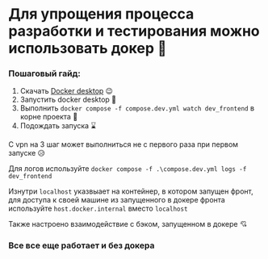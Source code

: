 # Для упрощения процесса разработки и тестирования можно использовать докер 🐳

### Пошаговый гайд:
1) Скачать [Docker desktop](https://www.docker.com/products/docker-desktop/) 😉
2) Запустить docker desktop 🤭
3) Выполнить ```docker compose -f compose.dev.yml watch dev_frontend``` в корне проекта 👾
4) Подождать запуска ⌛

С vpn на 3 шаг может выполниться не с первого раза при первом запуске 😥

Для логов используйте ```docker compose -f .\compose.dev.yml logs -f dev_frontend```

Изнутри ```localhost``` указвыает на контейнер, в котором запущен фронт, для доступа к своей машине из запущенного в докере фронта используйте ```host.docker.internal``` вместо ```localhost```

Также настроено взаимодействие с бэком, запущенном в докере 💘

### Все все еще работает и без докера
